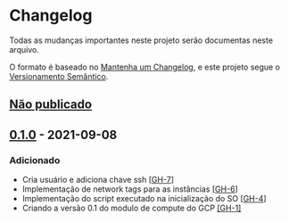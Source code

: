 # Changelog

Todas as mudanças importantes neste projeto serão documentas neste arquivo.

O formato é baseado no [Mantenha um Changelog](https://keepachangelog.com/pt-BR/1.0.0/),
e este projeto segue o [Versionamento Semântico](https://semver.org/lang/pt-BR/spec/v2.0.0.html).

## [Não publicado]

## [0.1.0] - 2021-09-08
### Adicionado
- Cria usuário e adiciona chave ssh [[GH-7](https://github.com/mentoriaiac/iac-modulo-compute-gcp/pull/7)]
- Implementação de network tags para as instâncias [[GH-6](https://github.com/mentoriaiac/iac-modulo-compute-gcp/pull/6)]
- Implementação do script executado na inicialização do SO  [[GH-4](https://github.com/mentoriaiac/iac-modulo-compute-gcp/pull/4)]
- Criando a versão 0.1 do modulo de compute do GCP [[GH-1]](https://github.com/mentoriaiac/iac-modulo-compute-gcp/pull/1)


[Não publicado]: https://github.com/mentoriaiac/iac-modulo-compute-gcp/compare/0.1.0...HEAD
[0.1.0]: https://github.com/mentoriaiac/iac-modulo-compute-gcp/releases/tag/0.1.0
